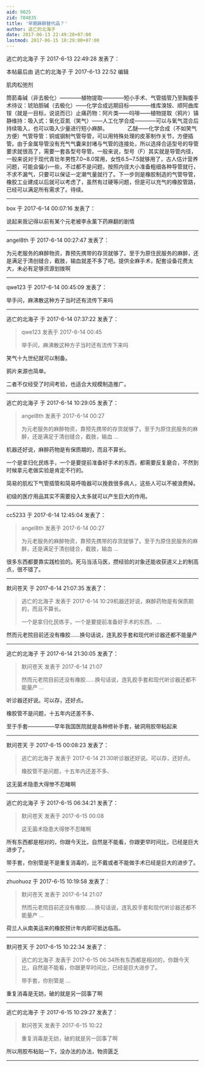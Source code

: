 ```yaml
---
aid: 9025
zid: 704835
title: '早期麻醉替代品？'
author: 逃亡的北海子
date: 2017-06-13 22:49:28+07:00
lastmod: 2017-06-15 10:29:00+07:00
---
```


逃亡的北海子 于 2017-6-13 22:49:28 发表了：

本帖最后由 逃亡的北海子 于 2017-6-13 22:52 编辑 



肌肉松弛剂



筒箭毒碱（非去极化）————植物提取————短小手术、气管插管乃至胸腹手术待议：琥珀胆碱（去极化）——化学合成远期目标————维库溴铵、顺阿曲库铵（就是一目标，说说而已）止痛药物：阿片类——吗啡——植物提取（鸦片）镇静维持：吸入式：氧化亚氮（笑气）——人工化学合成————可以与氧气混合后持续吸入，也可以吸入少量进行短小麻醉。             乙醚——化学合成（不如笑气方便）气管导管：铜或钢制气管导管，可以用特殊处理的皮革制作关节，方便插管。由于金属导管没有充气气囊来封堵与气管的连接处，所以选择合适型号的导管要求就很高了，需要一套各型号导管。一般来说，型号（F）其实就是导管内径，一般来说对于现代青壮年男性7.0~8.0常用，女性6.5~7.5就够用了，古人估计营养问题，可能会偏小一些，不过都不是问题，按照内径大小准备粗细各种导管就行，不求不漏气，只要可以保证一定潮气量就行了。下一步则是橡胶制造的气管导管，橡胶工业建成以后就可以考虑了，虽然有过硬等问题，但是可以充气的橡胶管路，已经可以满足所有需求了。待续。

---------

box 于 2017-6-14 00:07:16 发表了：

说起来我记得以前有某个元老被李永薰下药麻翻的剧情

---------

angel8th 于 2017-6-14 00:27:47 发表了：

为元老服务的麻醉物资，靠预先携带的存货就够了。至于为原住民服务的麻醉，还是满足于清创缝合，截肢，输血就差不多了吧。提供全麻手术，配套设备花费太大，未必有足够资源划拨啊

---------

qwe123 于 2017-6-14 00:45:09 发表了：

举手问，麻沸散这种方子当时还有流传下来吗

---------

逃亡的北海子 于 2017-6-14 07:37:22 发表了：

> qwe123 发表于 2017-6-14 00:45
> 
> 举手问，麻沸散这种方子当时还有流传下来吗



笑气十九世纪就可以制备。

鸦片来源也简单。

二者不仅经受了时间考验，也适合大规模制造推广。

---------

逃亡的北海子 于 2017-6-14 10:29:05 发表了：

> angel8th 发表于 2017-6-14 00:27
> 
> 为元老服务的麻醉物资，靠预先携带的存货就够了。至于为原住民服务的麻醉，还是满足于清创缝合，截肢，输血 ...



机器还好说，麻醉药物是有保质期的，而且不算长。

一个是拿归化民练手，一个是要提前准备好手术的东西，都需要反复磨合，不然到时候拿元老做实验是肯定不行的。

简易的肌松下气管插管和简易呼吸器可以挽救很多病人，这些人可以不被浪费掉。

初级的医疗用品其实不需要投入太多就可以产生巨大的作用。

---------

cc5233 于 2017-6-14 12:45:04 发表了：

> angel8th 发表于 2017-6-14 00:27
> 
> 为元老服务的麻醉物资，靠预先携带的存货就够了。至于为原住民服务的麻醉，还是满足于清创缝合，截肢，输血 ...



很多东西都要靠实践检验的。死马当活马医，攒经验的对象还能收获道义上的制高点，很不错了。

---------

默问苍天 于 2017-6-14 21:07:35 发表了：

> 逃亡的北海子 发表于 2017-6-14 10:29机器还好说，麻醉药物是有保质期的，而且不算长。
> 
> 一个是拿归化民练手，一个是要提前准备好手术的东西， ...



然而元老院目前还没有橡胶……换句话说，连乳胶手套和现代听诊器还都不能量产

---------

逃亡的北海子 于 2017-6-14 21:30:05 发表了：

> 默问苍天 发表于 2017-6-14 21:07
> 
> 然而元老院目前还没有橡胶……换句话说，连乳胶手套和现代听诊器还都不能量产 ...



听诊器还好说。可以存，还好点。

橡胶管不是问题，十五年内还差不多、

至于手套—————早年我国医院就是各种修补手套，破洞用胶带粘起来

---------

默问苍天 于 2017-6-15 00:08:23 发表了：

> 逃亡的北海子 发表于 2017-6-14 21:30听诊器还好说。可以存，还好点。
> 
> 橡胶管不是问题，十五年内还差不多、



这无菌术隐患大得惨不忍睹啊

---------

逃亡的北海子 于 2017-6-15 06:34:21 发表了：

> 默问苍天 发表于 2017-6-15 00:08
> 
> 这无菌术隐患大得惨不忍睹啊



所有东西都是相对的，你跟今天比，自然是不能看，你跟更早时间比，已经是巨大进步了。

带手套，你别管是不是重复消毒的，比不戴或者不能做手术已经是巨大的进步了。

---------

zhuohuoz 于 2017-6-15 10:19:58 发表了：

> 默问苍天 发表于 2017-6-14 21:07
> 
> 然而元老院目前还没有橡胶……换句话说，连乳胶手套和现代听诊器还都不能量产 ...



荷兰人从南美运来的橡胶预计年内即可抵达临高。

---------

默问苍天 于 2017-6-15 10:22:34 发表了：

> 逃亡的北海子 发表于 2017-6-15 06:34所有东西都是相对的，你跟今天比，自然是不能看，你跟更早时间比，已经是巨大进步了。
> 
> 带手套，你别管是 ...



重复消毒是无妨，破的就是另一回事了啊

---------

逃亡的北海子 于 2017-6-15 10:29:27 发表了：

> 默问苍天 发表于 2017-6-15 10:22
> 
> 重复消毒是无妨，破的就是另一回事了啊



所以用胶布粘贴一下，没办法的办法，物资匮乏

---------

